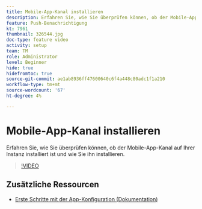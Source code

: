 ```yaml
---
title: Mobile-App-Kanal installieren
description: Erfahren Sie, wie Sie überprüfen können, ob der Mobile-App-Kanal auf Ihrer Instanz installiert ist und wie Sie ihn installieren.
feature: Push-Benachrichtigung
kt: 7961
thumbnail: 326544.jpg
doc-type: feature video
activity: setup
team: TM
role: Administrator
level: Beginner
hide: true
hidefromtoc: true
source-git-commit: ae1ab8936ff47600640c6f4a448c80adc1f1a210
workflow-type: tm+mt
source-wordcount: '67'
ht-degree: 4%

---
```


# Mobile-App-Kanal installieren

Erfahren Sie, wie Sie überprüfen können, ob der Mobile-App-Kanal auf Ihrer Instanz installiert ist und wie Sie ihn installieren.

>[!VIDEO](https://video.tv.adobe.com/v/326544?quality=12)

## Zusätzliche Ressourcen

* [Erste Schritte mit der App-Konfiguration (Dokumentation)](https://experienceleague.adobe.com/docs/campaign-classic/using/sending-messages/sending-push-notifications/configure-the-mobile-app/get-started-app-config.html)
